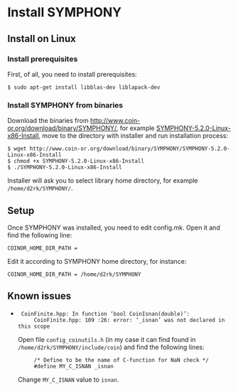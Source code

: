 # Install SYMPHONY

## Install on Linux

### Install prerequisites

First, of all, you need to install prerequisites:

    $ sudo apt-get install libblas-dev liblapack-dev

### Install SYMPHONY from binaries

Download the binaries from <http://www.coin-or.org/download/binary/SYMPHONY/>,
for example [SYMPHONY-5.2.0-Linux-x86-Install](http://www.coin-or.org/download/binary/SYMPHONY/SYMPHONY-5.2.0-Linux-x86-Install), move
to the directory with installer and run installation process:

    $ wget http://www.coin-or.org/download/binary/SYMPHONY/SYMPHONY-5.2.0-Linux-x86-Install
    $ chmod +x SYMPHONY-5.2.0-Linux-x86-Install
    $ ./SYMPHONY-5.2.0-Linux-x86-Install

Installer will ask you to select library home directory, for example
`/home/d2rk/SYMPHONY/`.

## Setup

Once SYMPHONY was installed, you need to edit config.mk. Open it and
find the following line:

    COINOR_HOME_DIR_PATH =

Edit it according to SYMPHONY home directory, for instance:

    COINOR_HOME_DIR_PATH = /home/d2rk/SYMPHONY

## Known issues

*      CoinFinite.hpp: In function ‘bool CoinIsnan(double)’:
           CoinFinite.hpp: 109 :26: error: ‘_isnan’ was not declared in this scope

  Open file `config_coinutils.h` (in my case it can find found
  in `/home/d2rk/SYMPHONY/include/coin`) and find the following lines:

           /* Define to be the name of C-function for NaN check */
           #define MY_C_ISNAN _isnan

  Change `MY_C_ISNAN` value to `isnan`.
